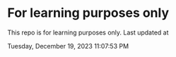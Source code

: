 # For learning purposes only
This repo is for learning purposes only.
Last updated at

Tuesday, December 19, 2023 11:07:53 PM

